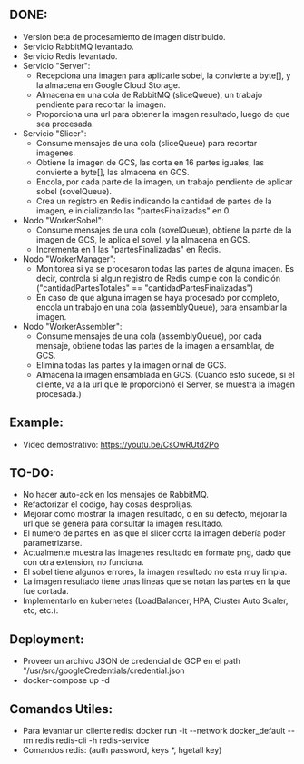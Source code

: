 ## DONE:
* Version beta de procesamiento de imagen distribuido.
* Servicio RabbitMQ levantado.
* Servicio Redis levantado.
*  Servicio "Server":
    * Recepciona una imagen para aplicarle sobel, la convierte a byte[], y la almacena en Google Cloud Storage. 
    * Almacena en una cola de RabbitMQ (sliceQueue), un trabajo pendiente para recortar la imagen.
    * Proporciona una url para obtener la imagen resultado, luego de que sea procesada.
* Servicio "Slicer": 
    * Consume mensajes de una cola (sliceQueue) para recortar imagenes. 
    * Obtiene la imagen de GCS, las corta en 16 partes iguales, las convierte a byte[], las almacena en GCS.
    * Encola, por cada parte de la imagen, un trabajo pendiente de aplicar sobel (sovelQueue).
    * Crea un registro en Redis indicando la cantidad de partes de la imagen, e inicializando las "partesFinalizadas" en 0.
* Nodo "WorkerSobel": 
    * Consume mensajes de una cola (sovelQueue), obtiene la parte de la imagen de GCS, le aplica el sovel, y la almacena en GCS.
    * Incrementa en 1 las "partesFinalizadas" en Redis.
* Nodo "WorkerManager": 
    * Monitorea si ya se procesaron todas las partes de alguna imagen. Es decir, controla si algun registro de Redis cumple con la condición ("cantidadPartesTotales" == "cantidadPartesFinalizadas")
    * En caso de que alguna imagen se haya procesado por completo, encola un trabajo en una cola (assemblyQueue), para ensamblar la imagen.
* Nodo "WorkerAssembler": 
    * Consume mensajes de una cola (assemblyQueue), por cada mensaje, obtiene todas las partes de la imagen a ensamblar, de GCS.
    * Elimina todas las partes y la imagen orinal de GCS.
    * Almacena la imagen ensamblada en GCS. (Cuando esto sucede, si el cliente, va a la url que le proporcionó el Server, se muestra la imagen procesada.)

## Example:
* Video demostrativo: https://youtu.be/CsOwRUtd2Po

## TO-DO:
* No hacer auto-ack en los mensajes de RabbitMQ.
* Refactorizar el codigo, hay cosas desprolijas.
* Mejorar como mostrar la imagen resultado, o en su defecto, mejorar la url que se genera para consultar la imagen resultado.
* El numero de partes en las que el slicer corta la imagen debería poder parametrizarse.
* Actualmente muestra las imagenes resultado en formate png, dado que con otra extension, no funciona.
* El sobel tiene algunos errores, la imagen resultado no está muy limpia.
* La imagen resultado tiene unas lineas que se notan las partes en la que fue cortada.
* Implementarlo en kubernetes (LoadBalancer, HPA, Cluster Auto Scaler, etc, etc.).



## Deployment:
* Proveer un archivo JSON de credencial de GCP en el path "/usr/src/googleCredentials/credential.json
* docker-compose up -d

## Comandos Utiles:
* Para levantar un cliente redis: docker run -it --network docker_default --rm redis redis-cli -h redis-service
* Comandos redis: (auth password, keys *, hgetall key)




